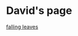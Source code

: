 <h1> David's page
  </h1>
<a href="https://github.com/davidcassel123/davidcassel123.github.io/blob/main/leaves-falling.html">falling leaves</a>
